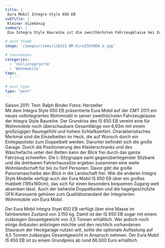```yaml
---
title: |
 Eura Mobil Integra Style 650 EB
subTitle: |
 Kleiner Vizekönig
summary: |
 Die Integra Style Baureihe ist die zweithöchsten Fahrzeugklasse bei Eura Mobil. Der Grundriss des Integra Style 650 EB vereint eine für die Fahrzeugklasse noch überschaubare Gesamtlänge von 6,93m mit einem großzügigen Raumgefühl. Für einen hohen Schlafkomfort sorgen die Einzelbetten im Heck. Der IS 650 EB ist zu einem Preis ab rund 66.000 Euro erhältlich.

# post thumb
image: '/images/items/110221_WM_EuraIS650EB_a.jpg'

# taxonomies
categories: 
  - 'Vollintegrierte'
  - 'Wohnmobile'
tags:
  - ''

# post type
type: "post"
---
```


Saison 2011: Text: Ralph Binder Fotos: Hersteller  
Mit dem Integra Style 650 EB präsentierte Eura Mobil auf der CMT 2011 ein neues vollintegriertes Wohnmobil in seiner zweithöchsten Fahrzeugklasse: der Integra Style Baureihe. Der Grundriss des IS 650 EB vereint eine für Wohnmobile noch überschaubare Gesamtlänge von 6,93m mit einem großzügigen Raumgefühl und hohem Schlafkomfort. Charakteristisches Merkmal sind die Einzelbetten im Heck, die auf Wunsch durch ein Einlegepolster zum Doppelbett werden. Darunter befindet sich die große Garage. Durch die Positionierung des Kleiderschranks und des Wäschefachs unter den Betten kann der Blick frei durch das ganze Fahrzeug schweifen. Die L-Sitzgruppe samt gegenüberliegender Sitzbank und die drehbaren Fahrerhaussitze ergeben zusammen eine weite Wohnlandschaft für bis zu fünf Personen. Davor gibt die große Panoramascheibe den Blick in die Landschaft frei. Wie die anderen Integra Style Modelle verfügt auch der Eura Mobil IS 650 EB über ein großes Hubbett (195x160cm), das sich für einen besonders bequemen Zugang weit absenken lässt. Auch der beheizte Doppelboden und die hagelgeschützte GFK-Karosserie gehören zum Qualitätsstandard der Integrierten Wohnmobile von Eura Mobil.

Der Eura Mobil Integra Styel 650 EB verfügt über eine Masse im fahrbereiten Zustand von 3.150 kg. Damit ist der IS 650 EB sogar mit einem zulässigen Gesamtgewicht von 3,5 Tonnen erhältlich. Wer jedoch noch einige Anbauten anbringen möchte und den reichlich vorhandenen Stauraum der Heckgarage nutzen will, sollte die optionale Auflastung auf 4,5 Tonnen zulässiges Gesamtgewicht in Anspruch nehmen. Der Eura Mobil IS 650 EB ist zu einem Grundpreis ab rund 66.000 Euro erhältlich.